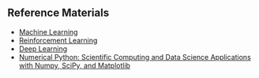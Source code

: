 ## Reference Materials

* [Machine Learning](/Books/Machine%20Learning.pdf)
* [Reinforcement Learning](/Books/Reinforcement%20Learning%20An%20Introduction.pdf)
* [Deep Learning](/Books/d2l-en.pdf)
* [Numerical Python: Scientific Computing and Data Science Applications with Numpy, SciPy, and Matplotlib](/Books/Numerical%20Python%20Scientific%20Computing%20and%20Data%20Science%20Applications%20with%20Numpy%20SciPy%20and%20Matplotlib.pdf)
  
